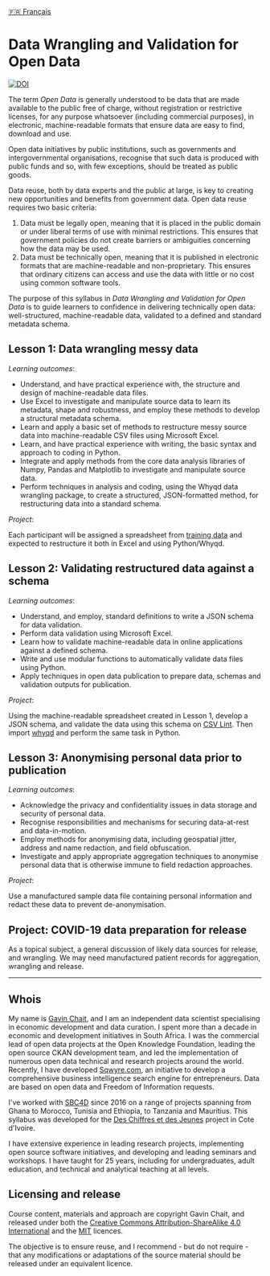 [🇫🇷 Français](README.fr.md)

# Data Wrangling and Validation for Open Data

[![DOI](https://zenodo.org/badge/253458856.svg)](https://zenodo.org/badge/latestdoi/253458856)

The term _Open Data_ is generally understood to be data that are made available to the public free of charge, without registration or restrictive licenses, for any purpose whatsoever (including commercial purposes), in electronic, machine-readable formats that ensure data are easy to find, download and use. 
 
Open data initiatives by public institutions, such as governments and intergovernmental organisations, recognise that such data is produced with public funds and so, with few exceptions, should be treated as public goods.
 
Data reuse, both by data experts and the public at large, is key to creating new opportunities and benefits from government data. Open data reuse requires two basic criteria:
 
1. Data must be legally open, meaning that it is placed in the public domain or under liberal terms of use with minimal restrictions. This ensures that government policies do not create barriers or ambiguities concerning how the data may be used.
2. Data must be technically open, meaning that it is published in electronic formats that are machine-readable and non-proprietary. This ensures that ordinary citizens can access and use the data with little or no cost using common software tools.

The purpose of this syllabus in _Data Wrangling and Validation for Open Data_ is to guide learners to confidence in delivering technically open data: well-structured, machine-readable data, validated to a defined and standard metadata schema.

## Lesson 1: Data wrangling messy data

_Learning outcomes_:

- Understand, and have practical experience with, the structure and design of machine-readable data files.
- Use Excel to investigate and manipulate source data to learn its metadata, shape and robustness, and employ these methods to develop a structural metadata schema.
- Learn and apply a basic set of methods to restructure messy source data into machine-readable CSV files using Microsoft Excel.
- Learn, and have practical experience with writing, the basic syntax and approach to coding in Python.
- Integrate and apply methods from the core data analysis libraries of Numpy, Pandas and Matplotlib to investigate and manipulate source data.
- Perform techniques in analysis and coding, using the Whyqd data wrangling package, to create a structured, JSON-formatted method, for restructuring data into a standard schema.

_Project_:

Each participant will be assigned a spreadsheet from [training data](https://drive.google.com/open?id=0B8eZRkdFGaEHfnlwU25vdVRUOFNOdnNfWnMwb3IwYXJ3QU9BeTU0ZmlTNlpaRmZFZE5iM28) and expected to restructure it both in Excel and using Python/Whyqd.

## Lesson 2: Validating restructured data against a schema

_Learning outcomes_:

- Understand, and employ, standard definitions to write a JSON schema for data validation.
- Perform data validation using Microsoft Excel.
- Learn how to validate machine-readable data in online applications against a defined schema.
- Write and use modular functions to automatically validate data files using Python.
- Apply techniques in open data publication to prepare data, schemas and validation outputs for publication.

_Project_:

Using the machine-readable spreadsheet created in Lesson 1, develop a JSON schema, and validate the data using this schema on [CSV Lint](https://csvlint.io/). Then import [whyqd](https://whyqd.readthedocs.io/) and perform the same task in Python.

## Lesson 3: Anonymising personal data prior to publication

_Learning outcomes_:

- Acknowledge the privacy and confidentiality issues in data storage and security of personal data.
- Recognise responsibilities and mechanisms for securing data-at-rest and data-in-motion.
- Employ methods for anonymising data, including geospatial jitter, address and name redaction, and field obfuscation.
- Investigate and apply appropriate aggregation techniques to anonymise personal data that is otherwise immune to field redaction approaches.

_Project_:

Use a manufactured sample data file containing personal information and redact these data to prevent de-anonymisation.

## Project: COVID-19 data preparation for release

As a topical subject, a general discussion of likely data sources for release, and wrangling. We may need manufactured patient records for aggregation, wrangling and release.

---

## Whois

My name is [Gavin Chait](https://gavinchait.com), and I am an independent data scientist specialising in economic development and data curation. I spent more than a decade in economic and development initiatives in South Africa. I was the commercial lead of open data projects at the Open Knowledge Foundation, leading the open source CKAN development team, and led the implementation of numerous open data technical and research projects around the world. Recently, I have developed [Sqwyre.com](https://sqwyre.com), an initiative to develop a comprehensive business intelligence search engine for entrepreneurs. Data are based on open data and Freedom of Information requests.

I've worked with [SBC4D](http://www.sbc4d.com) since 2016 on a range of projects spanning from Ghana to Morocco, Tunisia and Ethiopia, to Tanzania and Mauritius. This syllabus was developed for the [Des Chiffres et des Jeunes](https://www.dcdj.ci/) project in Cote d'Ivoire.

I have extensive experience in leading research projects, implementing open source software initiatives, and developing and leading seminars and workshops. I have taught for 25 years, including for undergraduates, adult education, and technical and analytical teaching at all levels.

## Licensing and release

Course content, materials and approach are copyright Gavin Chait, and released under both the [Creative Commons Attribution-ShareAlike 4.0 International](https://creativecommons.org/licenses/by-sa/4.0/) and the [MIT](https://opensource.org/licenses/MIT) licences.

The objective is to ensure reuse, and I recommend - but do not require - that any modifications or adaptations of the source material should be released under an equivalent licence.